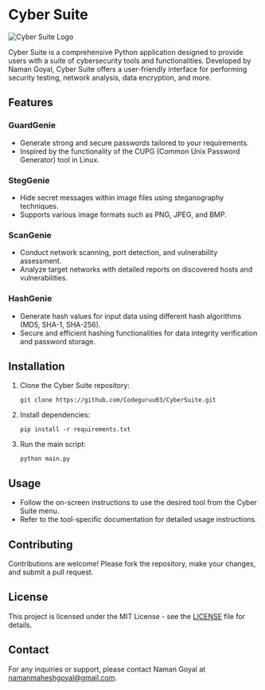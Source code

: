 # Cyber Suite

![Cyber Suite Logo](https://yourdomain.com/path/to/logo.png)

Cyber Suite is a comprehensive Python application designed to provide users with a suite of cybersecurity tools and functionalities. Developed by Naman Goyal, Cyber Suite offers a user-friendly interface for performing security testing, network analysis, data encryption, and more.

## Features

### GuardGenie 
- Generate strong and secure passwords tailored to your requirements.
- Inspired by the functionality of the CUPG (Common Unix Password Generator) tool in Linux.

### StegGenie
- Hide secret messages within image files using steganography techniques.
- Supports various image formats such as PNG, JPEG, and BMP.

### ScanGenie
- Conduct network scanning, port detection, and vulnerability assessment.
- Analyze target networks with detailed reports on discovered hosts and vulnerabilities.

### HashGenie
- Generate hash values for input data using different hash algorithms (MD5, SHA-1, SHA-256).
- Secure and efficient hashing functionalities for data integrity verification and password storage.

## Installation

1. Clone the Cyber Suite repository:
    ```
    git clone https://github.com/Codeguruu03/CyberSuite.git
    ```
2. Install dependencies:
    ```
    pip install -r requirements.txt
    ```
3. Run the main script:
    ```
    python main.py
    ```

## Usage

- Follow the on-screen instructions to use the desired tool from the Cyber Suite menu.
- Refer to the tool-specific documentation for detailed usage instructions.

## Contributing

Contributions are welcome! Please fork the repository, make your changes, and submit a pull request.

## License

This project is licensed under the MIT License - see the [LICENSE](LICENSE) file for details.

## Contact

For any inquiries or support, please contact Naman Goyal at namanmaheshgoyal@gmail.com.

